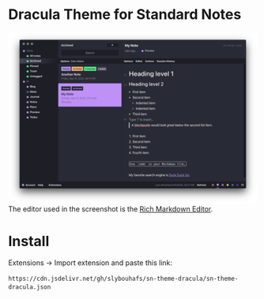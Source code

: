 # Dracula Theme for Standard Notes

![preview](./preview.png)
The editor used in the screenshot is the [Rich Markdown Editor](https://github.com/arturolinares/sn-rme).

# Install
Extensions → Import extension and paste this link:

`https://cdn.jsdelivr.net/gh/slybouhafs/sn-theme-dracula/sn-theme-dracula.json`
